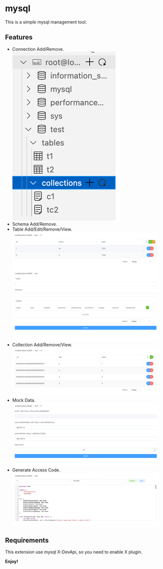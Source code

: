 # mysql

This is a simple mysql management tool.

## Features

- Connection Add/Remove.
  ![image](./images/readme/connection.png)
- Schema Add/Remove.
- Table Add/Edit/Remove/View.
  ![image](./images/readme/table.png)
  ![image](./images/readme/design.png)
- Collection Add/Remove/View.
  ![image](./images/readme/collection.png)
- Mock Data.
  ![image](./images/readme/mock.png)
- Generate Access Code.
  ![image](./images/readme/code.png)

## Requirements

This extension use mysql X-DevApi, so you need to enable X plugin.

**Enjoy!**
